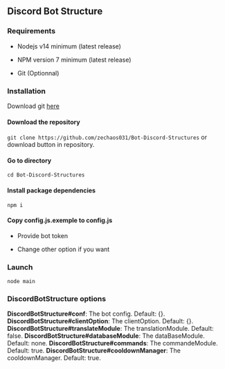 ## Discord Bot Structure

### Requirements
- Nodejs v14 minimum (latest release)

- NPM version 7 minimum (latest release)
  
- Git (Optionnal)
### Installation

Download git [here](https://git-scm.com/)

#### Download the repository

`git clone https://github.com/zechaos031/Bot-Discord-Structures` or download button in repository.

#### Go to directory

`cd Bot-Discord-Structures`

#### Install package dependencies
`npm i`

#### Copy config.js.exemple to config.js
- Provide bot token
  
- Change other option if you want

### Launch

`node main`


### DiscordBotStructure options
**DiscordBotStructure#conf**: The bot config. Default: {}.
**DiscordBotStructure#clientOption**: The clientOption. Default: {}.
**DiscordBotStructure#translateModule**: The translationModule. Default: false.
**DiscordBotStructure#databaseModule**: The dataBaseModule. Default: none.
**DiscordBotStructure#commands**: The commandeModule. Default: true.
**DiscordBotStructure#cooldownManager**: The cooldownManager. Default: true.
